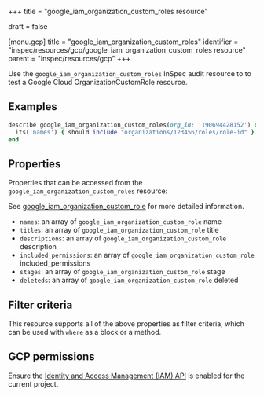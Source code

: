 +++
title = "google_iam_organization_custom_roles resource"

draft = false


[menu.gcp]
title = "google_iam_organization_custom_roles"
identifier = "inspec/resources/gcp/google_iam_organization_custom_roles resource"
parent = "inspec/resources/gcp"
+++

Use the `google_iam_organization_custom_roles` InSpec audit resource to to test a Google Cloud OrganizationCustomRole resource.

## Examples

```ruby
describe google_iam_organization_custom_roles(org_id: '190694428152') do
  its('names') { should include "organizations/123456/roles/role-id" }
end
```

## Properties

Properties that can be accessed from the `google_iam_organization_custom_roles` resource:

See [google_iam_organization_custom_role](google_iam_organization_custom_role) for more detailed information.

  * `names`: an array of `google_iam_organization_custom_role` name
  * `titles`: an array of `google_iam_organization_custom_role` title
  * `descriptions`: an array of `google_iam_organization_custom_role` description
  * `included_permissions`: an array of `google_iam_organization_custom_role` included_permissions
  * `stages`: an array of `google_iam_organization_custom_role` stage
  * `deleteds`: an array of `google_iam_organization_custom_role` deleted

## Filter criteria

This resource supports all of the above properties as filter criteria, which can be used
with `where` as a block or a method.

## GCP permissions

Ensure the [Identity and Access Management (IAM) API](https://console.cloud.google.com/apis/library/iam.googleapis.com/) is enabled for the current project.

